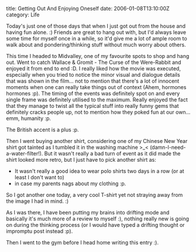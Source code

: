 title: Getting Out And Enjoying Oneself
date: 2006-01-08T13:10:00Z
category: Life

Today's just one of those days that when I just got out from the house and having fun alone. :) Friends are great to hang out with, but I'd always leave some time for myself once in a while, so it'd give me a lot of ample room to walk about and pondering/thinking stuff without much worry about others.

This time I headed to Midvalley, one of my favourite spots to shop and hang out. Went to catch Wallace & Gromit - The Curse of the Were-Rabbit and enjoyed it from end to end :D. I really liked how the movie was executed, especially when you tried to notice the minor visual and dialogue details that was shown in the film… not to mention that there's a lot of innocent moments when one can really take things out of context (Ahem, hormones hormones :p). The timing of the events was definitely spot on and every single frame was definitely utilised to the maximum. Really enjoyed the fact that they manage to twist all the typical stuff into really funny gems that definitely cracks people up, not to mention how they poked fun at our own… emm, humanity :p.

The British accent is a plus :p.

Then I went buying another shirt, considering one of my Chinese New Year shirt got tainted as I tumbled it in the washing machine >\_< (damn-I-need-a-water-filter!). But it wasn't really a bad turn of event as it did made the shirt looked more retro, but I just have to pick another shirt as:

- It wasn't really a good idea to wear polo shirts two days in a row (or at least I don't want to)
- in case my parents nags about my clothing :p.

So I got another one today, a very cool T-shirt yet not straying away from the image I had in mind. :)

As I was there, I have been putting my brains into drifting mode and basically it's much more of a review to myself :), nothing really new is going on during the thinking process (or I would have typed a drifting thought or impromptu post instead :p).

Then I went to the gym before I head home writing this entry :).
